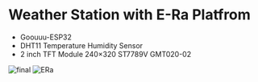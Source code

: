 # Weather Station with E-Ra Platfrom
+ Goouuu-ESP32
+ DHT11 Temperature Humidity Sensor
+ 2 inch TFT Module 240×320 ST7789V GMT020-02


![final](https://github.com/tinh0403/weatherstation/assets/96488265/22f89f9f-2522-4f32-835a-2e3dd2a913c9)
![ERa](https://github.com/tinh0403/weatherstation/assets/96488265/6eb69d7e-7ec3-4d1d-9320-9359728ce945)
